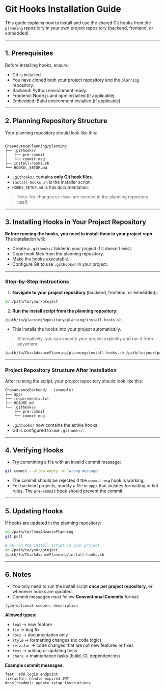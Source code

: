 
# Git Hooks Installation Guide

This guide explains how to install and use the shared Git hooks from the `planning` repository in your own project repository (backend, frontend, or embedded).

---

## 1. Prerequisites

Before installing hooks, ensure:

- Git is installed.
- You have cloned both your project repository and the `planning` repository.
- Backend: Python environment ready.
- Frontend: Node.js and npm installed (if applicable).
- Embedded: Build environment installed (if applicable).

---

## 2. Planning Repository Structure

Your planning repository should look like this:

```

ChasAdvancePlanning/planning
├── .githooks/
│   ├── pre-commit
│   └── commit-msg
├── install-hooks.sh
└── HOOKS\_SETUP.md

````

- `.githooks/` contains **only Git hook files**.  
- `install-hooks.sh` is the installer script.  
- `HOOKS_SETUP.md` is this documentation.  

> Note: No changes or `chmod` are needed in the planning repository itself.

---

## 3. Installing Hooks in Your Project Repository

**Before running the hooks, you need to install them in your project repo.** The installation will:

- Create a `.githooks/` folder in your project if it doesn't exist.
- Copy hook files from the planning repository.
- Make the hooks executable.
- Configure Git to use `.githooks/` in your project.

---

### Step-by-Step Instructions

1. **Navigate to your project repository** (backend, frontend, or embedded):

```bash
cd /path/to/your/project
````

2. **Run the install script from the planning repository**:

```bash
/path/to/planningRepository/planning/install-hooks.sh
```

* This installs the hooks into your project automatically.

> Alternatively, you can specify your project explicitly and run it from anywhere:

```bash
/path/to/ChasAdvancePlanning/planning/install-hooks.sh /path/to/your/project
```

---

### Project Repository Structure After Installation

After running the script, your project repository should look like this:

```
ChasAdvanceBackend/   (example)
├── app/
├── requirements.txt
├── README.md
└── .githooks/
    ├── pre-commit
    └── commit-msg
```

* `.githooks/` now contains the active hooks.
* Git is configured to use `.githooks/`.

---

## 4. Verifying Hooks

* Try committing a file with an invalid commit message:

```bash
git commit --allow-empty -m "wrong message"
```

* The commit should be rejected if the `commit-msg` hook is working.
* For backend projects, modify a file in `app/` that violates formatting or lint rules. The `pre-commit` hook should prevent the commit.

---

## 5. Updating Hooks

If hooks are updated in the planning repository:

```bash
cd /path/to/ChasAdvancePlanning
git pull

# Re-run the install script in your project
cd /path/to/your/project
/path/to/ChasAdvancePlanning/install-hooks.sh
```

---

## 6. Notes

* You only need to run the install script **once per project repository**, or whenever hooks are updated.
* Commit messages must follow **Conventional Commits** format:

```
type(optional-scope): description
```

**Allowed types:**

* `feat` → new feature
* `fix` → bug fix
* `docs` → documentation only
* `style` → formatting changes (no code logic)
* `refactor` → code changes that are not new features or fixes
* `test` → adding or updating tests
* `chore` → maintenance tasks (build, CI, dependencies)

**Example commit messages:**

```
feat: add login endpoint
fix(auth): handle expired JWT
docs(readme): update setup instructions
```
